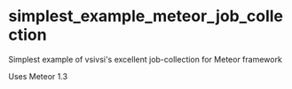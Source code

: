 # simplest_example_meteor_job_collection
Simplest example of vsivsi's excellent job-collection for Meteor framework

Uses Meteor 1.3
